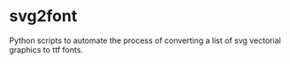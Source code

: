 svg2font
========

Python scripts to automate the process of converting a list of svg vectorial graphics to ttf fonts.